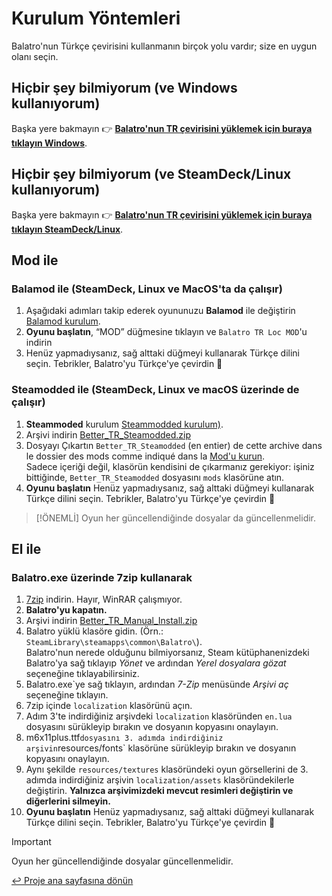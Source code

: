 # Kurulum Yöntemleri

Balatro'nun Türkçe çevirisini kullanmanın birçok yolu vardır; size en uygun olanı seçin.

## Hiçbir şey bilmiyorum (ve Windows kullanıyorum)

Başka yere bakmayın 👉 [**Balatro'nun TR çevirisini yüklemek için buraya tıklayın Windows**](QUICKSTART.md).

## Hiçbir şey bilmiyorum (ve SteamDeck/Linux kullanıyorum)

Başka yere bakmayın 👉 [**Balatro'nun TR çevirisini yüklemek için buraya tıklayın SteamDeck/Linux**](QUICKSTART_STEAMDECK.md).

## Mod ile

### Balamod ile (SteamDeck, Linux ve MacOS'ta da çalışır)

1. Aşağıdaki adımları takip ederek oyununuzu **Balamod** ile değiştirin [Balamod kurulum](https://github.com/balamod/balamod).
2. **Oyunu başlatın**, “MOD” düğmesine tıklayın ve `Balatro TR Loc MOD`'u indirin
3. Henüz yapmadıysanız, sağ alttaki düğmeyi kullanarak Türkçe dilini seçin. Tebrikler, Balatro'yu Türkçe'ye çevirdin 🥳

### Steamodded ile (SteamDeck, Linux ve macOS üzerinde de çalışır)

1. **Steammoded** kurulum [Steammodded kurulum)](https://github.com/Steamopollys/Steamodded?tab=readme-ov-file#installation).
2. Arşivi indirin [Better_TR_Steamodded.zip](https://github.com/ceeprus/balatro-turkish-translations/releases/latest/download/Better_TR_Steamodded.zip)
3. Dosyayı Çıkartın `Better_TR_Steamodded` (en entier) de cette archive dans le dossier des mods comme indiqué dans la [Mod'u kurun](https://github.com/Steamopollys/Steamodded?tab=readme-ov-file#how-to-install-a-mod). <br/> Sadece içeriği değil, klasörün kendisini de çıkarmanız gerekiyor: işiniz bittiğinde, `Better_TR_Steamodded` dosyasını `mods` klasörüne atın.
4. **Oyunu başlatın** Henüz yapmadıysanız, sağ alttaki düğmeyi kullanarak Türkçe dilini seçin. Tebrikler, Balatro'yu Türkçe'ye çevirdin 🥳

> [!ÖNEMLİ]
> Oyun her güncellendiğinde dosyalar da güncellenmelidir.

## El ile

### Balatro.exe üzerinde 7zip kullanarak

1. [7zip](https://7-zip.org/) indirin. Hayır, WinRAR çalışmıyor.
2. **Balatro'yu kapatın.**
3. Arşivi indirin [Better_TR_Manual_Install.zip](https://github.com/ceeprus/balatro-turkish-translations/releases/latest/download/Better_TR_Manual_Install.zip)
4. Balatro yüklü klasöre gidin. (Örn.: `SteamLibrary\steamapps\common\Balatro\`). <br/> Balatro'nun nerede olduğunu bilmiyorsanız, Steam kütüphanenizdeki Balatro'ya sağ tıklayıp _Yönet_ ve ardından _Yerel dosyalara gözat_ seçeneğine tıklayabilirsiniz.
5. Balatro.exe`ye sağ tıklayın, ardından _7-Zip_ menüsünde _Arşivi aç_ seçeneğine tıklayın.
6. 7zip içinde `localization` klasörünü açın.
7. Adım 3'te indirdiğiniz arşivdeki `localization` klasöründen `en.lua` dosyasını sürükleyip bırakın ve dosyanın kopyasını onaylayın.
8. m6x11plus.ttf`dosyasını 3. adımda indirdiğiniz arşivin`resources/fonts` klasörüne sürükleyip bırakın ve dosyanın kopyasını onaylayın.
9. Aynı şekilde `resources/textures` klasöründeki oyun görsellerini de 3. adımda indirdiğiniz arşivin `localization/assets` klasöründekilerle değiştirin. **Yalnızca arşivimizdeki mevcut resimleri değiştirin ve diğerlerini silmeyin.**
10. **Oyunu başlatın** Henüz yapmadıysanız, sağ alttaki düğmeyi kullanarak Türkçe dilini seçin. Tebrikler, Balatro'yu Türkçe'ye çevirdin 🥳

> [!IMPORTANT]
> Oyun her güncellendiğinde dosyalar güncellenmelidir.

[↩ Proje ana sayfasına dönün](https://github.com/ceeprus/balatro-turkish-translations)
